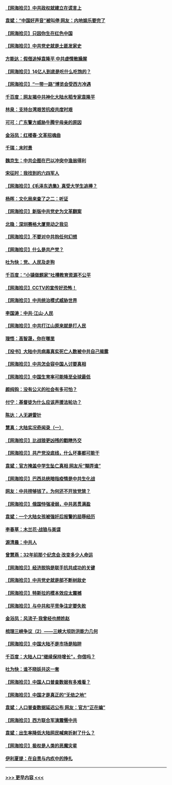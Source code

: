 #### [【网海拾贝】中共政权就建立在谎言上](../pages/nsc993/n12981880.md?t=05290102) 
#### [袁斌：“中国好声音”被叫停 网友：内地娱乐要完了](../pages/nsc993/n12981826.md?t=05290102) 
#### [【网海拾贝】只因你生在红色中国](../pages/nsc993/n12979096.md?t=05290102) 
#### [【网海拾贝】中共党史就是土匪发家史](../pages/nsc993/n12976478.md?t=05290102) 
#### [方能达：假借追悼袁隆平 中共虚情散臊腥](../pages/nsc993/n12976396.md?t=05290102) 
#### [【网海拾贝】14亿人到底是吃什么吃饱的？](../pages/nsc993/n12974125.md?t=05290102) 
#### [【网海拾贝】“一带一路”博览会受西方冷遇](../pages/nsc993/n12971787.md?t=05290102) 
#### [千百度：网友揭中共神化大陆水稻专家袁隆平](../pages/nsc993/n12971733.md?t=05290102) 
#### [林泉：支持台湾艰苦抗疫共度时艰](../pages/nsc993/n12971350.md?t=05290102) 
#### [可可：广东警方威胁牛腾宇母亲的原因](../pages/nsc993/n12971100.md?t=05290102) 
#### [金浴凤：红楼春·文革招魂曲](../pages/nsc993/n12970354.md?t=05290102) 
#### [千瑞：末时景](../pages/nsc993/n12970337.md?t=05290102) 
#### [魏京生：中共企图在巴以冲突中渔翁得利](../pages/nsc993/n12970286.md?t=05290102) 
#### [宋征时：我找到的六四军人](../pages/nsc993/n12970213.md?t=05290102) 
#### [【网海拾贝】《毛泽东选集》真受大学生追捧？](../pages/nsc993/n12968779.md?t=05290102) 
#### [杨晖：文化局来查了之二：听证](../pages/nsc993/n12966528.md?t=05290102) 
#### [【网海拾贝】新版中共党史为文革翻案](../pages/nsc993/n12967526.md?t=05290102) 
#### [北隐：深圳赛格大厦晃动之我见](../pages/nsc993/n12967393.md?t=05290102) 
#### [【网海拾贝】不要对中共抱任何幻想](../pages/nsc993/n12965222.md?t=05290102) 
#### [【网海拾贝】什么是共产党？](../pages/nsc993/n12962781.md?t=05290102) 
#### [吐为快：党、人民及走狗](../pages/nsc993/n12962747.md?t=05290102) 
#### [千百度：“小镇做题家”吐槽教育资源不公平](../pages/nsc993/n12962705.md?t=05290102) 
#### [【网海拾贝】CCTV的宣传好恐怖！](../pages/nsc993/n12959984.md?t=05290102) 
#### [【网海拾贝】中共统治模式威胁世界](../pages/nsc993/n12957622.md?t=05290102) 
#### [李国涛：中共‧江山‧人民](../pages/nsc993/n12957502.md?t=05290102) 
#### [【网海拾贝】中共打江山原来就是打人民](../pages/nsc993/n12954345.md?t=05290102) 
#### [理悟：高智晟，你在哪里](../pages/nsc993/n12953115.md?t=05290102) 
#### [【投书】大陆中共病毒真实死亡人数被中共自己揭露](../pages/nsc993/n12953050.md?t=05290102) 
#### [【网海拾贝】中共怎会容中国人讨要真相](../pages/nsc993/n12952161.md?t=05290102) 
#### [【网海拾贝】中国生育率可能降至全球最低](../pages/nsc993/n12948793.md?t=05290102) 
#### [颜纯钩：没有公义的社会有多可怕？](../pages/nsc993/n12947626.md?t=05290102) 
#### [付宁：基督徒为什么应该声援法轮功？](../pages/nsc993/n12947233.md?t=05290102) 
#### [陈达：人无避雷针](../pages/nsc993/n12947098.md?t=05290102) 
#### [慧真：大陆实况奇闻录（一）](../pages/nsc993/n12945811.md?t=05290102) 
#### [【网海拾贝】比战狼更凶残的戳瞎外交](../pages/nsc993/n12945717.md?t=05290102) 
#### [【网海拾贝】共产党没底线，什么坏事都可能干](../pages/nsc993/n12942090.md?t=05290102) 
#### [袁斌：官方掩盖中学生坠亡真相 网友斥“糊弄谁”](../pages/nsc993/n12942029.md?t=05290102) 
#### [【网海拾贝】巴西总统暗指疫情是中共生化战](../pages/nsc993/n12938999.md?t=05290102) 
#### [网友：中共捞够钱了，为何还不开放党禁？](../pages/nsc993/n12938952.md?t=05290102) 
#### [【网海拾贝】俄国恃强凌弱，中共恶贯满盈](../pages/nsc993/n12936626.md?t=05290102) 
#### [袁斌：一个大陆女孩被强奸后报警的屈辱经历](../pages/nsc993/n12936547.md?t=05290102) 
#### [李春草：木兰花·战狼与美谍](../pages/nsc993/n12935995.md?t=05290102) 
#### [源清晨：中共人](../pages/nsc993/n12935589.md?t=05290102) 
#### [曾慧燕：32年前那个纪念会 改变多少人命运](../pages/nsc993/n12934233.md?t=05290102) 
#### [【网海拾贝】经济脱钩是联手抗共成功的关键](../pages/nsc993/n12934176.md?t=05290102) 
#### [【网海拾贝】中共党史就是部不断树敌史](../pages/nsc993/n12932844.md?t=05290102) 
#### [【网海拾贝】特斯拉的模本效应太震撼](../pages/nsc993/n12925626.md?t=05290102) 
#### [【网海拾贝】与中共和平竞争注定要失败](../pages/nsc993/n12923326.md?t=05290102) 
#### [金浴凤：风流子‧我曾经也想姓赵](../pages/nsc993/n12920911.md?t=05290102) 
#### [梳理三峡争议（2）——三峡大坝防洪能力几何](../pages/nsc993/n12920173.md?t=05290102) 
#### [【网海拾贝】中国大陆不是市场是陷阱](../pages/nsc993/n12920143.md?t=05290102) 
#### [千百度：大陆人口“继续保持增长”，你信吗？](../pages/nsc993/n12918946.md?t=05290102) 
#### [吐为快：谁不晓妖共这一套](../pages/nsc993/n12918941.md?t=05290102) 
#### [【网海拾贝】中国人口普查数据有多难看？](../pages/nsc993/n12917822.md?t=05290102) 
#### [【网海拾贝】中国才是真正的“无依之地”](../pages/nsc993/n12915845.md?t=05290102) 
#### [袁斌：人口普查数据延迟公布 网友：官方“正在编”](../pages/nsc993/n12915748.md?t=05290102) 
#### [【网海拾贝】西方联合军演震慑中共](../pages/nsc993/n12913466.md?t=05290102) 
#### [袁斌：出生率降低大陆网民喊爽折射了什么？](../pages/nsc993/n12913365.md?t=05290102) 
#### [【网海拾贝】极权是人类的恶魔灾星](../pages/nsc993/n12910697.md?t=05290102) 
#### [伊利夏提：在自责与内疚中的挣扎](../pages/nsc993/n12910493.md?t=05290102) 

----
#### [ >>> 更早内容 <<< ](../indexes/nsc993-earlier.md)
